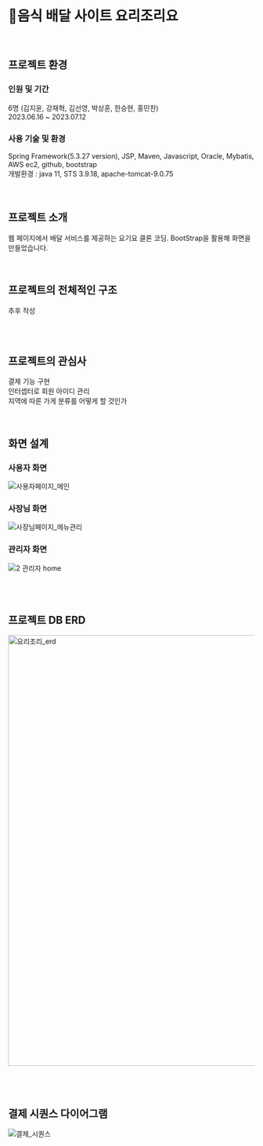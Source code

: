 # 🍕음식 배달 사이트 요리조리요
<br>

## 프로젝트 환경

### 인원 및 기간
6명 (김지윤, 강재혁, 김선영, 박상훈, 한승현, 홍민찬)
<br>
2023.06.16 ~ 2023.07.12

### 사용 기술 및 환경
Spring Framework(5.3.27 version), JSP, Maven, Javascript, Oracle, Mybatis, AWS ec2, github, bootstrap
<br>
개발환경 : java 11, STS 3.9.18, apache-tomcat-9.0.75
<br>
<br>
<br>

## 프로젝트 소개
웹 페이지에서 배달 서비스를 제공하는 요기요 클론 코딩. 
BootStrap을 활용해 화면을 만들었습니다. 

<br>

## 프로젝트의 전체적인 구조
추후 작성

<br>
<br>

## 프로젝트의 관심사
결제 기능 구현
<br>
인터셉터로 회원 아이디 관리
<br>
지역에 따른 가게 분류를 어떻게 할 것인가


<br>

## 화면 설계
### 사용자 화면
![사용자페이지_메인](https://github.com/more0st/yori/assets/118714351/b90aed13-5298-4497-9be2-73210ccc5127)
<br>

### 사장님 화면
![사장님페이지_메뉴관리](https://github.com/more0st/yori/assets/118714351/2d3e00ec-e98e-4535-9482-6695eb20fa74)
<br>

### 관리자 화면
![2  관리자 home](https://github.com/more0st/yori/assets/118714351/8f053fee-99e4-4ed4-8087-6d9d61390df8)
<br>
<br>
<br>
<br>



## 프로젝트 DB ERD
<img width="878" alt="요리조리_erd" src="https://github.com/more0st/yori/assets/118714351/2a62801c-c062-44c0-984b-606aec4673b4">
<br>
<br>
<br>
<br>


## 결제 시퀀스 다이어그램
![결제_시퀀스](https://github.com/more0st/yori/assets/118714351/31b1a410-13ef-47c5-b282-c15ffd2a8ba1)




